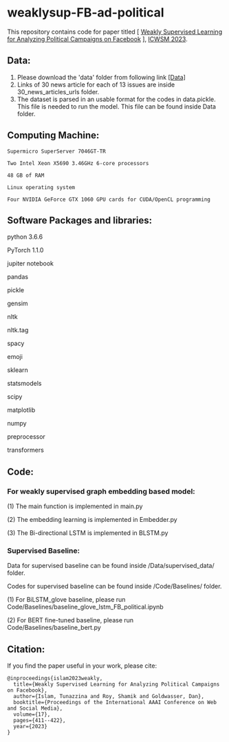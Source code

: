 # weaklysup-FB-ad-political

This repository contains code for paper titled [ [Weakly Supervised Learning for Analyzing Political Campaigns on Facebook](https://arxiv.org/pdf/2210.10669.pdf) ], [ICWSM 2023](https://www.icwsm.org/2023/index.html/).

## Data:

1. Please download the 'data' folder from following link [[Data]](https://purdue0-my.sharepoint.com/:f:/g/personal/islam32_purdue_edu/EucIYozPEmROobhqkqBjfMQBcq4jtSovyT0egHwfB2eOVA?e=4Cp7Bb)
2. Links of 30 news article for each of 13 issues are inside 30_news_articles_urls folder.
3. The dataset is parsed in an usable format for the codes in data.pickle. This file is needed to run the model. This file can be found inside Data folder.



## Computing Machine:

```
Supermicro SuperServer 7046GT-TR

Two Intel Xeon X5690 3.46GHz 6-core processors

48 GB of RAM

Linux operating system

Four NVIDIA GeForce GTX 1060 GPU cards for CUDA/OpenCL programming

```

## Software Packages and libraries:

python 3.6.6

PyTorch 1.1.0

jupiter notebook

pandas

pickle

gensim

nltk

nltk.tag

spacy

emoji

sklearn

statsmodels

scipy

matplotlib

numpy

preprocessor

transformers

## Code: 

### For weakly supervised graph embedding based model:

(1) The main function is implemented in main.py

(2) The embedding learning is implemented in Embedder.py

(3) The Bi-directional LSTM is implemented in BLSTM.py


### Supervised Baseline:

Data for supervised baseline can be found inside /Data/supervised_data/ folder. 

Codes for supervised baseline can be found inside /Code/Baselines/ folder.

(1) For BiLSTM_glove baseline, please run Code/Baselines/baseline_glove_lstm_FB_political.ipynb

(2) For BERT fine-tuned baseline, please run Code/Baselines/baseline_bert.py

## Citation:

If you find the paper useful in your work, please cite:

```
@inproceedings{islam2023weakly,
  title={Weakly Supervised Learning for Analyzing Political Campaigns on Facebook},
  author={Islam, Tunazzina and Roy, Shamik and Goldwasser, Dan},
  booktitle={Proceedings of the International AAAI Conference on Web and Social Media},
  volume={17},
  pages={411--422},
  year={2023}
}

```
